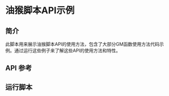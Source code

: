 # 油猴脚本API示例



## 简介



此脚本用来展示油猴脚本API的使用方法，包含了大部分GM函数使用方法代码示例。通过运行这些例子来了解这些API的使用方法和特性。


## API 参考




## 运行脚本

